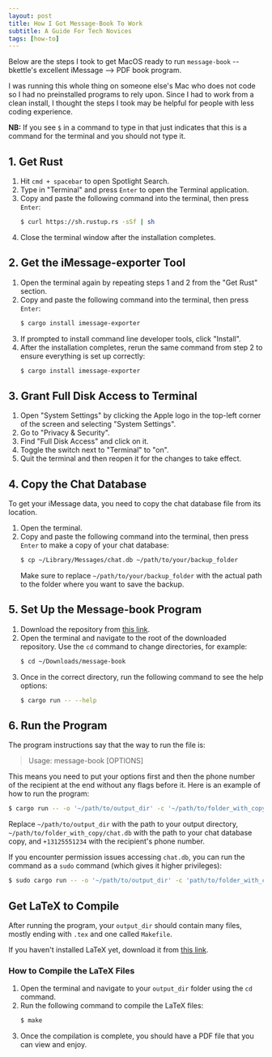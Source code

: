 ```yaml
---
layout: post
title: How I Got Message-Book To Work
subtitle: A Guide For Tech Novices
tags: [how-to]
---
```

Below are the steps I took to get MacOS ready to run `message-book` -- bkettle's excellent iMessage --> PDF book program. 

I was running this whole thing on someone else's Mac who does not code so I had no preinstalled programs to rely upon. Since I had to work from a clean install, I thought the steps I took may be helpful for people with less coding experience. 

**NB:** If you see `$` in a command to type in that just indicates that this is a command for the terminal and you should not type it.

## 1. Get Rust
1. Hit `cmd + spacebar` to open Spotlight Search.
2. Type in "Terminal" and press `Enter` to open the Terminal application.
3. Copy and paste the following command into the terminal, then press `Enter`: 
   ```sh
   $ curl https://sh.rustup.rs -sSf | sh
   ```
4. Close the terminal window after the installation completes.

## 2. Get the iMessage-exporter Tool
1. Open the terminal again by repeating steps 1 and 2 from the "Get Rust" section.
2. Copy and paste the following command into the terminal, then press `Enter`:
   ```sh
   $ cargo install imessage-exporter
   ```
3. If prompted to install command line developer tools, click "Install".
4. After the installation completes, rerun the same command from step 2 to ensure everything is set up correctly:
   ```sh
   $ cargo install imessage-exporter
   ```

## 3. Grant Full Disk Access to Terminal
1. Open "System Settings" by clicking the Apple logo in the top-left corner of the screen and selecting "System Settings".
2. Go to "Privacy & Security".
3. Find "Full Disk Access" and click on it.
4. Toggle the switch next to "Terminal" to "on".
5. Quit the terminal and then reopen it for the changes to take effect.

## 4. Copy the Chat Database
To get your iMessage data, you need to copy the chat database file from its location.
1. Open the terminal.
2. Copy and paste the following command into the terminal, then press `Enter` to make a copy of your chat database:
   ```sh
   $ cp ~/Library/Messages/chat.db ~/path/to/your/backup_folder
   ```
   Make sure to replace `~/path/to/your/backup_folder` with the actual path to the folder where you want to save the backup.

## 5. Set Up the Message-book Program
1. Download the repository from [this link](https://github.com/bkettle/message-book).
2. Open the terminal and navigate to the root of the downloaded repository. Use the `cd` command to change directories, for example:
   ```sh
   $ cd ~/Downloads/message-book
   ```
3. Once in the correct directory, run the following command to see the help options:
   ```sh
   $ cargo run -- --help
   ```

## 6. Run the Program
The program instructions say that the way to run the file is:
> Usage: message-book [OPTIONS] <RECIPIENT>

This means you need to put your options first and then the phone number of the recipient at the end without any flags before it. Here is an example of how to run the program:
```sh
$ cargo run -- -o '~/path/to/output_dir' -c '~/path/to/folder_with_copy/chat.db' '+13125551234'
```
Replace `~/path/to/output_dir` with the path to your output directory, `~/path/to/folder_with_copy/chat.db` with the path to your chat database copy, and `+13125551234` with the recipient's phone number.

If you encounter permission issues accessing `chat.db`, you can run the command as a `sudo` command (which gives it higher privileges):
```sh
$ sudo cargo run -- -o '~/path/to/output_dir' -c 'path/to/folder_with_copy/chat.db' '+13125551234'
```

## Get LaTeX to Compile
After running the program, your `output_dir` should contain many files, mostly ending with `.tex` and one called `Makefile`.

If you haven't installed LaTeX yet, download it from [this link](https://www.latex-project.org/get/).

### How to Compile the LaTeX Files
1. Open the terminal and navigate to your `output_dir` folder using the `cd` command.
2. Run the following command to compile the LaTeX files:
   ```sh
   $ make
   ```
3. Once the compilation is complete, you should have a PDF file that you can view and enjoy.

